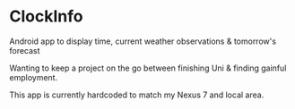 # ClockInfo
Android app to display time, current weather observations &amp; tomorrow's forecast

Wanting to keep a project on the go between finishing Uni & finding gainful employment.

This app is currently hardcoded to match my Nexus 7 and local area.
